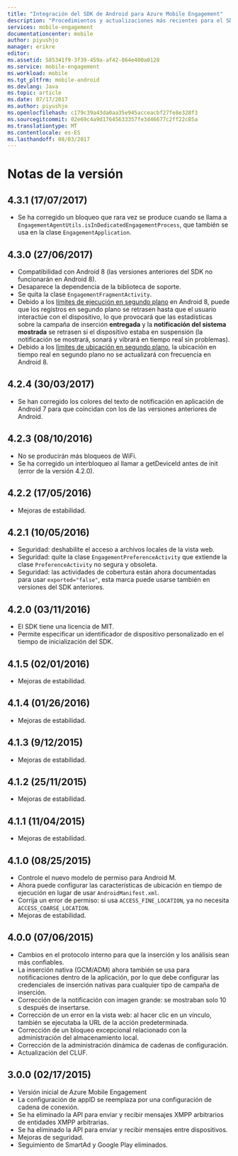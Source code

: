 ```yaml
---
title: "Integración del SDK de Android para Azure Mobile Engagement"
description: "Procedimientos y actualizaciones más recientes para el SDK de Android para Azure Mobile Engagement"
services: mobile-engagement
documentationcenter: mobile
author: piyushjo
manager: erikre
editor: 
ms.assetid: 585341f9-3f39-459a-af42-864e400a0128
ms.service: mobile-engagement
ms.workload: mobile
ms.tgt_pltfrm: mobile-android
ms.devlang: Java
ms.topic: article
ms.date: 07/17/2017
ms.author: piyushjo
ms.openlocfilehash: c179c39a43da0aa35e945acceacbf27fe8e328f3
ms.sourcegitcommit: 02e69c4a9d17645633357fe3d46677c2ff22c85a
ms.translationtype: MT
ms.contentlocale: es-ES
ms.lasthandoff: 08/03/2017
---
```

# <a name="release-notes"></a>Notas de la versión

## <a name="431-07172017"></a>4.3.1 (17/07/2017)
* Se ha corregido un bloqueo que rara vez se produce cuando se llama a `EngagementAgentUtils.isInDedicatedEngagementProcess`, que también se usa en la clase `EngagementApplication`.

## <a name="430-06272017"></a>4.3.0 (27/06/2017)
* Compatibilidad con Android 8 (las versiones anteriores del SDK no funcionarán en Android 8).
* Desaparece la dependencia de la biblioteca de soporte.
* Se quita la clase `EngagementFragmentActivity`.
* Debido a los [límites de ejecución en segundo plano](https://developer.android.com/preview/features/background.html) en Android 8, puede que los registros en segundo plano se retrasen hasta que el usuario interactúe con el dispositivo, lo que provocará que las estadísticas sobre la campaña de inserción **entregada** y la **notificación del sistema mostrada** se retrasen si el dispositivo estaba en suspensión (la notificación se mostrará, sonará y vibrará en tiempo real sin problemas).
* Debido a los [límites de ubicación en segundo plano](https://developer.android.com/preview/features/background-location-limits.html), la ubicación en tiempo real en segundo plano no se actualizará con frecuencia en Android 8.

## <a name="424-03302017"></a>4.2.4 (30/03/2017)
* Se han corregido los colores del texto de notificación en aplicación de Android 7 para que coincidan con los de las versiones anteriores de Android.

## <a name="423-08102016"></a>4.2.3 (08/10/2016)
* No se producirán más bloqueos de WiFi.
* Se ha corregido un interbloqueo al llamar a getDeviceId antes de init (error de la versión 4.2.0).

## <a name="422-05172016"></a>4.2.2 (17/05/2016)
* Mejoras de estabilidad.

## <a name="421-05102016"></a>4.2.1 (10/05/2016)
* Seguridad: deshabilite el acceso a archivos locales de la vista web.
* Seguridad: quite la clase `EngagementPreferenceActivity` que extiende la clase `PreferenceActivity` no segura y obsoleta.
* Seguridad: las actividades de cobertura están ahora documentadas para usar `exported="false"`, esta marca puede usarse también en versiones del SDK anteriores.

## <a name="420-03112016"></a>4.2.0 (03/11/2016)
* El SDK tiene una licencia de MIT.
* Permite especificar un identificador de dispositivo personalizado en el tiempo de inicialización del SDK.

## <a name="415-02012016"></a>4.1.5 (02/01/2016)
* Mejoras de estabilidad.

## <a name="414-01262016"></a>4.1.4 (01/26/2016)
* Mejoras de estabilidad.

## <a name="413-1292015"></a>4.1.3 (9/12/2015)
* Mejoras de estabilidad.

## <a name="412-11252015"></a>4.1.2 (25/11/2015)
* Mejoras de estabilidad.

## <a name="411-11042015"></a>4.1.1 (11/04/2015)
* Mejoras de estabilidad.

## <a name="410-08252015"></a>4.1.0 (08/25/2015)
* Controle el nuevo modelo de permiso para Android M.
* Ahora puede configurar las características de ubicación en tiempo de ejecución en lugar de usar `AndroidManifest.xml`.
* Corrija un error de permiso: si usa `ACCESS_FINE_LOCATION`, ya no necesita `ACCESS_COARSE_LOCATION`.
* Mejoras de estabilidad.

## <a name="400-07062015"></a>4.0.0 (07/06/2015)
* Cambios en el protocolo interno para que la inserción y los análisis sean más confiables.
* La inserción nativa (GCM/ADM) ahora también se usa para notificaciones dentro de la aplicación, por lo que debe configurar las credenciales de inserción nativas para cualquier tipo de campaña de inserción.
* Corrección de la notificación con imagen grande: se mostraban solo 10 s después de insertarse.
* Corrección de un error en la vista web: al hacer clic en un vínculo, también se ejecutaba la URL de la acción predeterminada.
* Corrección de un bloqueo excepcional relacionado con la administración del almacenamiento local.
* Corrección de la administración dinámica de cadenas de configuración.
* Actualización del CLUF.

## <a name="300-02172015"></a>3.0.0 (02/17/2015)
* Versión inicial de Azure Mobile Engagement
* La configuración de appID se reemplaza por una configuración de cadena de conexión.
* Se ha eliminado la API para enviar y recibir mensajes XMPP arbitrarios de entidades XMPP arbitrarias.
* Se ha eliminado la API para enviar y recibir mensajes entre dispositivos.
* Mejoras de seguridad.
* Seguimiento de SmartAd y Google Play eliminados.

